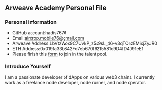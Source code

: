 ## Arweave Academy Personal File

### Personal information

- GitHub account:hadis7676
- Email:airdrop.mobile76@gmail.com
- Arweave Address:LbVtzWox9C7UvkP_z5s9sL_46-v3qTOnzEMixjZyJR0
- ETH Address:0x019fa33b842Fd7eb670f6215581c9D4fD4091eE1
- Please finish this [form](https://docs.google.com/forms/d/e/1FAIpQLSfWA5fIIcBgmRppm3jNz5vmf9Mai_QMVil-2pO4r7YKn_Zhtw/viewform?usp=sf_link) to join in the talent pool.

### Introduce Yourself
I am a passionate developer of dApps on various web3 chains. I currently work as a freelance node developer, node runner, and node operator.
